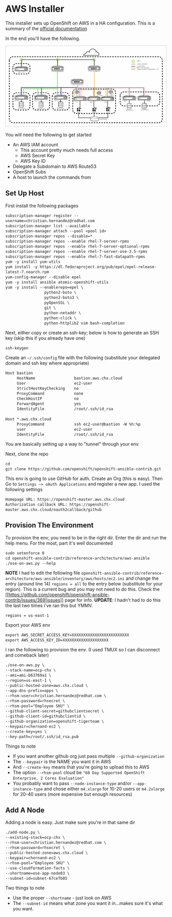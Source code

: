 # AWS Installer

This installer sets up OpenShift on AWS in a HA configuration. This is a summary of the [official documentation](https://access.redhat.com/documentation/en-us/reference_architectures/2017/html-single/deploying_and_managing_openshift_container_platform_3.6_on_amazon_web_services/)

In the end you'll have the following.

![aws refarch overview](./ose-on-aws-architecture.jpg)

You will need the following to get started
  * An AWS IAM account
    * This account pretty much needs full access
    * AWS Secret Key
    * AWS Key ID
  * Delegate a Subdomain to AWS Route53
  * OpenShift Subs
  * A host to launch the commands from

## Set Up Host

First install the following packages

```
subscription-manager register --username=christian.hernandez@redhat.com
subscription-manager list --available
subscription-manager attach --pool <pool id>
subscription-manager repos --disable=*
subscription-manager repos --enable rhel-7-server-rpms
subscription-manager repos --enable rhel-7-server-optional-rpms
subscription-manager repos --enable rhel-7-server-ose-3.5-rpms
subscription-manager repos --enable rhel-7-fast-datapath-rpms
yum -y install yum-utils
yum install -y https://dl.fedoraproject.org/pub/epel/epel-release-latest-7.noarch.rpm
yum-config-manager --disable epel
yum -y install ansible atomic-openshift-utils
yum -y install --enablerepo=epel \
                 python2-boto \
                 python2-boto3 \
                 pyOpenSSL \
                 git \
                 python-netaddr \
                 python-click \
                 python-httplib2 vim bash-completion
```

Next, either copy or create an ssh-key; below is how to generate an SSH key (skip this if you already have one)

```
ssh-keygen
```

Create an `~/.ssh/config` file with the following (substitute your delegated domain and ssh key where appropriate)

```
Host bastion
     HostName                 bastion.aws.chx.cloud
     User                     ec2-user
     StrictHostKeyChecking    no
     ProxyCommand             none
     CheckHostIP              no
     ForwardAgent             yes
     IdentityFile             /root/.ssh/id_rsa

Host *.aws.chx.cloud
     ProxyCommand             ssh ec2-user@bastion -W %h:%p
     user                     ec2-user
     IdentityFile             /root/.ssh/id_rsa
```

You are basically setting up a way to "tunnel" through your env.

Next, clone the repo

```
cd
git clone https://github.com/openshift/openshift-ansible-contrib.git
```

This env is going to use GitHub for auth. Create an Org (this is easy). Then Go to `Settings ~> oAuth Applications` and register a new app. I used the following settings

```
Homepage URL: https://openshift-master.aws.chx.cloud
Authorization callback URL: https://openshift-master.aws.chx.cloud/oauth2callback/github
```


## Provision The Environment

To provision the env; you need to be in the right dir. Enter the dir and run the help menu. For the most, part it's well documented

```
sudo setenforce 0
cd openshift-ansible-contrib/reference-architecture/aws-ansible
./ose-on-aws.py --help
```

**NOTE**
I had to edit the following file `openshift-ansible-contrib/reference-architecture/aws-ansible/inventory/aws/hosts/ec2.ini` and change the entry (around line 14) `regions = all` to the entry below (substitute for your region). This is a current bug and you may not need to do this. Check the [[https://github.com/openshift/openshift-ansible-contrib/issues/369|issues]] page for info. __UPDATE__: I hadn't had to do this the last two times i've ran this but YMMV.

```
regions = us-east-1
```

Export your AWS env
```
export AWS_SECRET_ACCESS_KEY=XXXXXXXXXXXXXXXXXXXXXXXXX
export AWS_ACCESS_KEY_ID=XXXXXXXXXXXXXXXXXXXX
```

I ran the following to provision the env. (I used TMUX so I can disconnect and comeback later)

```
./ose-on-aws.py \
--stack-name=ocp-chx \
--ami=ami-b63769a1 \
--region=us-east-1 \
--public-hosted-zone=aws.chx.cloud \
--app-dns-prefix=apps \
--rhsm-user=christian.hernandez@redhat.com \
--rhsm-password=rhsecret \
--rhsm-pool="Employee SKU" \ 
--github-client-secret=githubclientsecret \
--github-client-id=githubclientid \
--github-organization=openshift-tigerteam \
--keypair=chernand-ec2 \
--create-key=yes \
--key-path=/root/.ssh/id_rsa.pub
```

Things to note

  * If you want another github org just pass multiple `--github-organization`
  * The `--keypair` is the NAME you want it in AWS
  * And `--create-key` means that you're going to upload this to AWS
  * The option `--rhsm-pool` cloud be `"60 Day Supported OpenShift Enterprise, 2 Cores Evaluation"`
  * You probably want to pass `--node-instance-type` and/or `--app-instance-type` and chose either `m4.xlarge` for 10-20 users or `m4.2xlarge` for 20-40 users (more expensive but enough resources)

## Add A Node

Adding a node is easy. Just make sure you're in that same dir

```
./add-node.py \
--existing-stack=ocp-chx \
--rhsm-user=christian.hernandez@redhat.com \
--rhsm-password=rhsecret \
--public-hosted-zone=aws.chx.cloud \
--keypair=chernand-ec2 \
--rhsm-pool="Employee SKU" \
--use-cloudformation-facts \
--shortname=ose-app-node03 \
--subnet-id=subnet-67cefb05 
```

Two things to note
  * Use the proper `--shortname` - just look on AWS
  * The `--subnet-id` means what zone you want it in...makes sure it's what you want.
